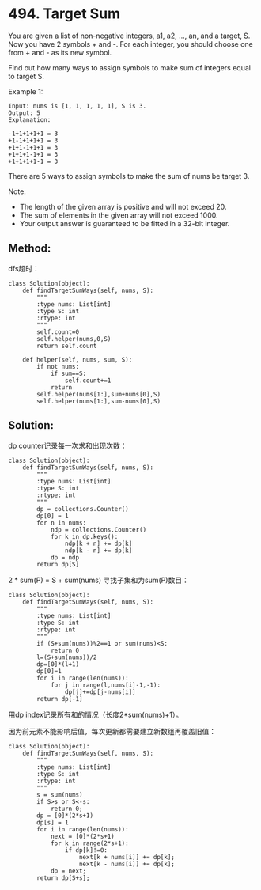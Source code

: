 # 494. Target Sum

You are given a list of non-negative integers, a1, a2, ..., an, and a target, S. Now you have 2 symbols + and -. For each integer, you should choose one from + and - as its new symbol.

Find out how many ways to assign symbols to make sum of integers equal to target S.

Example 1:

    Input: nums is [1, 1, 1, 1, 1], S is 3. 
    Output: 5
    Explanation: 
    
    -1+1+1+1+1 = 3
    +1-1+1+1+1 = 3
    +1+1-1+1+1 = 3
    +1+1+1-1+1 = 3
    +1+1+1+1-1 = 3

There are 5 ways to assign symbols to make the sum of nums be target 3.

Note:
- The length of the given array is positive and will not exceed 20.
- The sum of elements in the given array will not exceed 1000.
- Your output answer is guaranteed to be fitted in a 32-bit integer.

## Method:
dfs超时：

    class Solution(object):
        def findTargetSumWays(self, nums, S):
            """
            :type nums: List[int]
            :type S: int
            :rtype: int
            """
            self.count=0
            self.helper(nums,0,S)
            return self.count
            
        def helper(self, nums, sum, S):
            if not nums:
                if sum==S:
                    self.count+=1
                return
            self.helper(nums[1:],sum+nums[0],S)
            self.helper(nums[1:],sum-nums[0],S)
            
## Solution:
dp counter记录每一次求和出现次数：

    class Solution(object):
        def findTargetSumWays(self, nums, S):
            """
            :type nums: List[int]
            :type S: int
            :rtype: int
            """
            dp = collections.Counter()
            dp[0] = 1
            for n in nums:
                ndp = collections.Counter()
                for k in dp.keys():
                    ndp[k + n] += dp[k]
                    ndp[k - n] += dp[k]
                dp = ndp
            return dp[S]
            
2 * sum(P) = S + sum(nums)
寻找子集和为sum(P)数目：
    
    class Solution(object):
        def findTargetSumWays(self, nums, S):
            """
            :type nums: List[int]
            :type S: int
            :rtype: int
            """
            if (S+sum(nums))%2==1 or sum(nums)<S:
                return 0
            l=(S+sum(nums))/2
            dp=[0]*(l+1)
            dp[0]=1
            for i in range(len(nums)):
                for j in range(l,nums[i]-1,-1):
                    dp[j]+=dp[j-nums[i]]
            return dp[-1]

用dp index记录所有和的情况（长度2*sum(nums)+1）。

因为前元素不能影响后值，每次更新都需要建立新数组再覆盖旧值：

    class Solution(object):
        def findTargetSumWays(self, nums, S):
            """
            :type nums: List[int]
            :type S: int
            :rtype: int
            """
            s = sum(nums) 
            if S>s or S<-s:
                return 0;
            dp = [0]*(2*s+1)
            dp[s] = 1
            for i in range(len(nums)):
                next = [0]*(2*s+1)
                for k in range(2*s+1):
                    if dp[k]!=0:
                        next[k + nums[i]] += dp[k];
                        next[k - nums[i]] += dp[k];
                dp = next;
            return dp[S+s];